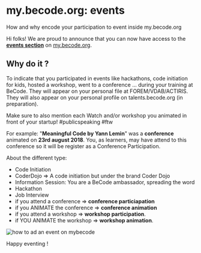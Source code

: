 # my.becode.org: events
How and why encode your participation to event inside my.becode.org

Hi folks!
We are proud to announce that you can now have access to the [**events section**](https://my.becode.org/eventusers) on [my.becode.org](https://my.becode.org/eventusers).    

## Why do it ?

To indicate that you participated in events like hackathons, code initiation for kids, hosted a workshop, went to a conference ...  during your training at BeCode. They will appear on your personal file at FOREM/VDAB/ACTIRIS. They will also appear on your personal profile on talents.becode.org (in preparation).    

Make sure to also mention each Watch and/or workshop you animated in front of your startup! #publicspeaking #ftw

For example: "**Meaningful Code by Yann Lemin**" was a **conference** animated on **23rd august 2018**. You, as learners, may have attend to this conference so it will be register as a Conference Participation.

About the different type:
- Code Initiation
- CoderDojo => A code initiation but under the brand Coder Dojo
- Information Session: You are a BeCode ambassador, spreading the word
- Hackathon
- Job Interview
- if you attend a conference => **conference particiapation**
- if you ANIMATE the conference => **conference animation**
- if you attend a workshop => **workshop participation**.
- if YOU ANIMATE the workshop => **workshop animation**.

![how to ad an event on mybecode](img/mybecode-add-an-event.gif)

Happy eventing !
